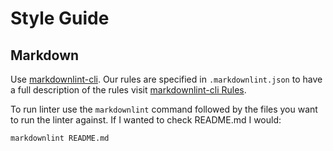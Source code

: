 # Style Guide

## Markdown

Use [markdownlint-cli](https://github.com/igorshubovych/markdownlint-cli).
Our rules are specified in `.markdownlint.json` to have a full description of
the rules visit [markdownlint-cli Rules](https://github.com/DavidAnson/markdownlint/blob/main/doc/Rules.md).

To run linter use the `markdownlint` command followed by
the files you want to run the linter against. If I wanted to check README.md I would:

```bash
markdownlint README.md
```